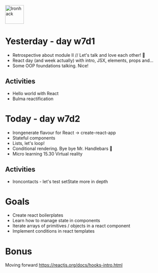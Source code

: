<img src="https://raw.githubusercontent.com/webmad1019-1/w1d3-advanced-selectors-positioning-full-layout/master/img/ironhack.svg?sanitize=true" alt="Ironhack" width="60"/>

# Yesterday - day w7d1

- Retrospective about module II // Let's talk and love each other! 🚀
- React day (and week actually) with intro, JSX, elements, props and...
- Some OOP foundations talking. Nice!

## Activities

- Hello world with React
- Bulma reactification

# Today - day w7d2

- Irongenerate flavour for React -> create-react-app
- Stateful components
- Lists, let's loop!
- Conditional rendering. Bye bye Mr. Handlebars 🥀
- Micro learning 15.30 Virtual reality

## Activities

- Ironcontacts - let's test setState more in depth

# Goals

- Create react boilerplates
- Learn how to manage state in components
- Iterate arrays of primitives / objects in a react component
- Implement conditions in react templates

# Bonus

Moving forward https://reactjs.org/docs/hooks-intro.html
